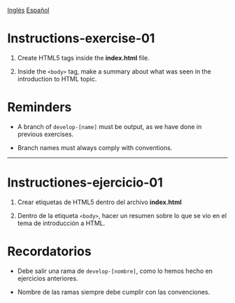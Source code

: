 [Inglés](#Instructions-exercise-01)
[Español](#Instructiones-ejercicio-01)
# Instructions-exercise-01

1. Create HTML5 tags inside the **index.html** file.

3. Inside the `<body>` tag, make a summary about what was seen in the introduction to HTML topic.

# Reminders


 - A branch of `develop-[name]` must be output, as we have done in previous exercises.

 - Branch names must always comply with conventions.


---

# Instructiones-ejercicio-01

1. Crear etiquetas de HTML5 dentro del archivo **index.html**

2. Dentro de la etiqueta `<body>`, hacer un resumen sobre lo que se vio en el tema de introducción a HTML.

# Recordatorios

 - Debe salir una rama de `develop-[nombre]`, como lo hemos hecho en ejercicios anteriores.

 - Nombre de las ramas siempre debe cumplir con las convenciones.